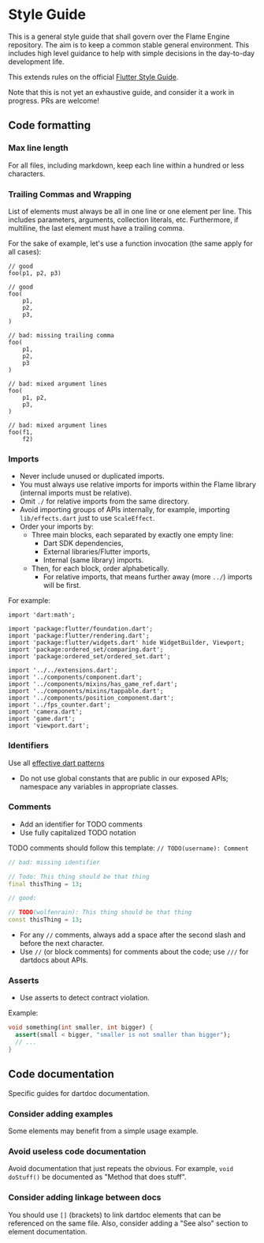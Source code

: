 # Style Guide

This is a general style guide that shall govern over the Flame Engine repository. The aim is to keep
a common stable general environment. This includes high level guidance to help with simple decisions
in the day-to-day development life.

This extends rules on the official [Flutter Style
Guide](https://github.com/flutter/flutter/wiki/Style-guide-for-Flutter-repo).

Note that this is not yet an exhaustive guide, and consider it a work in progress. PRs are welcome!

## Code formatting

### Max line length

For all files, including markdown, keep each line within a hundred or less characters.

### Trailing Commas and Wrapping

List of elements must always be all in one line or one element per line. This includes parameters,
arguments, collection literals, etc. Furthermore, if multiline, the last element must have a
trailing comma.

For the sake of example, let's use a function invocation (the same apply for all cases):

```
// good
foo(p1, p2, p3)

// good
foo(
    p1,
    p2,
    p3,
)

// bad: missing trailing comma
foo(
    p1,
    p2,
    p3
)

// bad: mixed argument lines
foo(
    p1, p2,
    p3,
)

// bad: mixed argument lines
foo(f1,
    f2)
```

### Imports

* Never include unused or duplicated imports.
* You must always use relative imports for imports within the Flame library (internal imports must
  be relative).
* Omit `./` for relative imports from the same directory.
* Avoid importing groups of APIs internally, for example, importing `lib/effects.dart` just to use
  `ScaleEffect`.
* Order your imports by:
  * Three main blocks, each separated by exactly one empty line:
    * Dart SDK dependencies,
    * External libraries/Flutter imports,
    * Internal (same library) imports.
  * Then, for each block, order alphabetically.
    * For relative imports, that means further away (more `../`) imports will be first.

For example:

```
import 'dart:math';

import 'package:flutter/foundation.dart';
import 'package:flutter/rendering.dart';
import 'package:flutter/widgets.dart' hide WidgetBuilder, Viewport;
import 'package:ordered_set/comparing.dart';
import 'package:ordered_set/ordered_set.dart';

import '../../extensions.dart';
import '../components/component.dart';
import '../components/mixins/has_game_ref.dart';
import '../components/mixins/tappable.dart';
import '../components/position_component.dart';
import '../fps_counter.dart';
import 'camera.dart';
import 'game.dart';
import 'viewport.dart';
```

### Identifiers

Use all [effective dart patterns](https://dart.dev/guides/language/effective-dart)

* Do not use global constants that are public in our exposed APIs; namespace any variables in
  appropriate classes.

### Comments

* Add an identifier for TODO comments
* Use fully capitalized TODO notation

TODO comments should follow this template: `// TODO(username): Comment`

```dart
// bad: missing identifier

// Todo: This thing should be that thing
final thisThing = 13;

// good:

// TODO(wolfenrain): This thing should be that thing
const thisThing = 13;
```

* For any `//` comments, always add a space after the second slash and before the next character.
* Use `//` (or block comments) for comments about the code; use `///` for dartdocs about APIs.

### Asserts

* Use asserts to detect contract violation.

Example:

````dart
void something(int smaller, int bigger) {
  assert(small < bigger, "smaller is not smaller than bigger");
  // ...
}
````

## Code documentation 

Specific guides for dartdoc documentation.

### Consider adding examples

Some elements may benefit from a simple usage example.

### Avoid useless code documentation

Avoid documentation that just repeats the obvious. For example, `void doStuff()` be documented as
"Method that does stuff".

### Consider adding linkage between docs

You should use `[]` (brackets) to link dartdoc elements that can be referenced on the same file.
Also, consider adding a "See also" section to element documentation.
